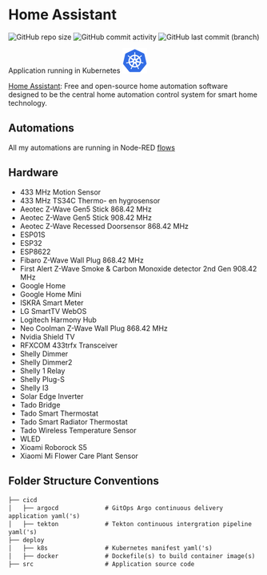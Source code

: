 # Home Assistant

![GitHub repo size](https://img.shields.io/github/repo-size/theautomation/home-assistant?logo=Github)
![GitHub commit activity](https://img.shields.io/github/commit-activity/y/theautomation/home-assistant?logo=github)
![GitHub last commit (branch)](https://img.shields.io/github/last-commit/theautomation/home-assistant/main?logo=github)

Application running in Kubernetes <img src="/assets/img/k8s.png" alt="K8s" style="height: 50px; width:50px;"/>

[Home Assistant](https://www.home-assistant.io/): Free and open-source home automation software designed to be the central home automation control system for smart home technology.

## Automations

All my automations are running in Node-RED [flows](https://github.com/theautomation/node-red/tree/main/data/flows)

## Hardware

- 433 MHz Motion Sensor
- 433 MHz TS34C Thermo- en hygrosensor
- Aeotec Z-Wave Gen5 Stick 868.42 MHz
- Aeotec Z-Wave Gen5 Stick 908.42 MHz
- Aeotec Z-Wave Recessed Doorsensor 868.42 MHz
- ESP01S
- ESP32
- ESP8622
- Fibaro Z-Wave Wall Plug 868.42 MHz
- First Alert Z-Wave Smoke & Carbon Monoxide detector 2nd Gen 908.42 MHz
- Google Home
- Google Home Mini
- ISKRA Smart Meter
- LG SmartTV WebOS
- Logitech Harmony Hub
- Neo Coolman Z-Wave Wall Plug 868.42 MHz
- Nvidia Shield TV
- RFXCOM 433trfx Transceiver
- Shelly Dimmer
- Shelly Dimmer2
- Shelly 1 Relay
- Shelly Plug-S
- Shelly I3
- Solar Edge Inverter
- Tado Bridge
- Tado Smart Thermostat
- Tado Smart Radiator Thermostat
- Tado Wireless Temperature Sensor
- WLED
- Xioami Roborock S5
- Xiaomi Mi Flower Care Plant Sensor

## Folder Structure Conventions     

    
    ├── cicd   
    │   ├── argocd             # GitOps Argo continuous delivery application yaml('s)
    │   ├── tekton             # Tekton continuous intergration pipeline yaml('s)
    ├── deploy                 
    │   ├── k8s                # Kubernetes manifest yaml('s)
    │   ├── docker             # Dockefile(s) to build container image(s)
    ├── src                    # Application source code
